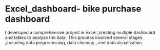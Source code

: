 # Excel_dashboard- bike purchase dashboard
I developed a comprehensive project in Excel ,creating multiple dashboard and tables to analyze the data. This process involved several stages ,including data preprocessing, data cleaning , and data visualization. 
